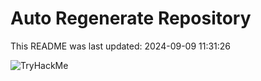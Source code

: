 # Auto Regenerate Repository

This README was last updated: 2024-09-09 11:31:26

 ![TryHackMe](https://tryhackme.com/badge/533634)